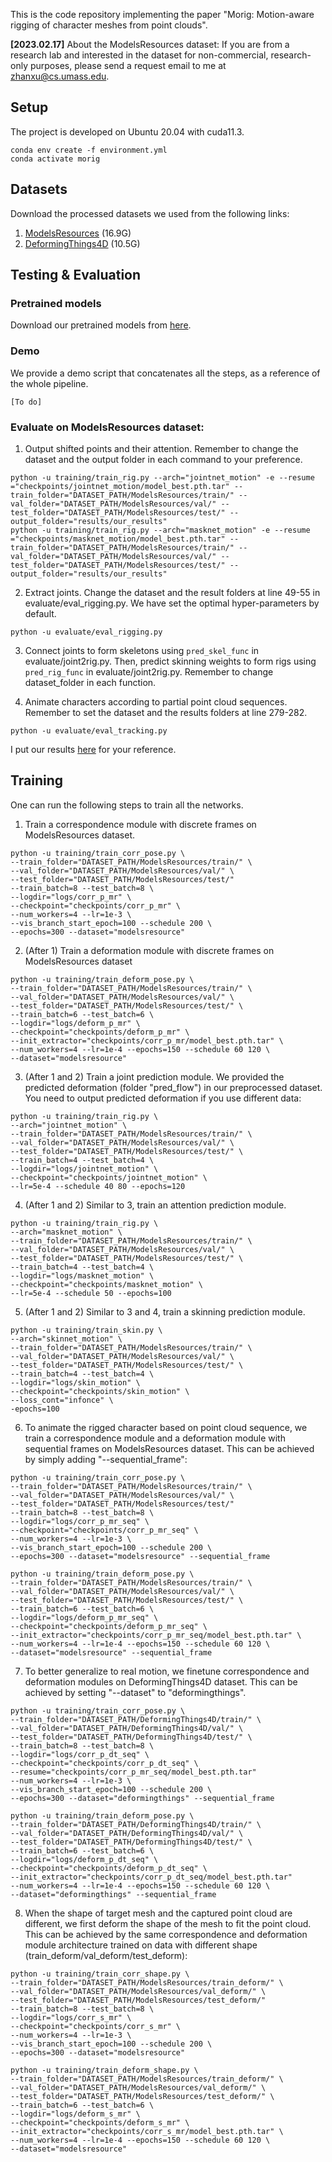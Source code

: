 This is the code repository implementing the paper "Morig: Motion-aware rigging of character meshes from point clouds".

**[2023.02.17]** About the ModelsResources dataset: If you are from a research lab and interested in the dataset for non-commercial, research-only purposes, please send a request email to me at zhanxu@cs.umass.edu.

## Setup

The project is developed on Ubuntu 20.04 with cuda11.3.

```
conda env create -f environment.yml
conda activate morig
```

## Datasets

Download the processed datasets we used from the following links:

1. [ModelsResources](https://umass-my.sharepoint.com/:u:/g/personal/zhanxu_umass_edu/EeiBvoeAJdVPl3Sx9xKHhisBcBulUu63IZnOaXJ0ZtfEqQ?e=C36xcb) (16.9G)
2. [DeformingThings4D](https://umass-my.sharepoint.com/:u:/g/personal/zhanxu_umass_edu/EW_2pbf8LNRNhofmgf-XTasB8VyU8I-r3F1bv1qU9lmhIQ?e=aQNUBu) (10.5G)

## Testing & Evaluation

### Pretrained models

Download our pretrained models from [here](https://umass-my.sharepoint.com/:u:/g/personal/zhanxu_umass_edu/EU011m-IkQhBkeItRXuKJzoBlwAy2GG2DhZERFCOfn8NVg?e=pHhLFL).

### Demo

We provide a demo script that concatenates all the steps, as a reference of the whole pipeline.

```
[To do]
```

### Evaluate on ModelsResources dataset:

1. Output shifted points and their attention. Remember to change the dataset and the output folder in each command to your preference.

```
python -u training/train_rig.py --arch="jointnet_motion" -e --resume ="checkpoints/jointnet_motion/model_best.pth.tar" --train_folder="DATASET_PATH/ModelsResources/train/" --val_folder="DATASET_PATH/ModelsResources/val/" --test_folder="DATASET_PATH/ModelsResources/test/" --output_folder="results/our_results"
python -u training/train_rig.py --arch="masknet_motion" -e --resume ="checkpoints/masknet_motion/model_best.pth.tar" --train_folder="DATASET_PATH/ModelsResources/train/" --val_folder="DATASET_PATH/ModelsResources/val/" --test_folder="DATASET_PATH/ModelsResources/test/" --output_folder="results/our_results"
```

2. Extract joints.
   Change the dataset and the result folders at line 49-55 in evaluate/eval_rigging.py.
   We have set the optimal hyper-parameters by default.

```
python -u evaluate/eval_rigging.py
```

3. Connect joints to form skeletons using `pred_skel_func` in evaluate/joint2rig.py.
   Then, predict skinning weights to form rigs using `pred_rig_func` in evaluate/joint2rig.py.
   Remember to change dataset_folder in each function.

4. Animate characters according to partial point cloud sequences. Remember to set the dataset and the results folders at line 279-282.

```
python -u evaluate/eval_tracking.py
```

I put our results [here](https://umass-my.sharepoint.com/:u:/g/personal/zhanxu_umass_edu/Ea7eMXkBdlRDrrtkB3RKYRUBC_UiuPpHGg0eahx_sVipRw?e=12YuVO) for your reference.

## Training

One can run the following steps to train all the networks.

1. Train a correspondence module with discrete frames on ModelsResources dataset.

```
python -u training/train_corr_pose.py \
--train_folder="DATASET_PATH/ModelsResources/train/" \
--val_folder="DATASET_PATH/ModelsResources/val/" \
--test_folder="DATASET_PATH/ModelsResources/test/"
--train_batch=8 --test_batch=8 \
--logdir="logs/corr_p_mr" \
--checkpoint="checkpoints/corr_p_mr" \
--num_workers=4 --lr=1e-3 \
--vis_branch_start_epoch=100 --schedule 200 \
--epochs=300 --dataset="modelsresource"
```

2. (After 1) Train a deformation module with discrete frames on ModelsResources dataset

```
python -u training/train_deform_pose.py \
--train_folder="DATASET_PATH/ModelsResources/train/" \
--val_folder="DATASET_PATH/ModelsResources/val/" \
--test_folder="DATASET_PATH/ModelsResources/test/" \
--train_batch=6 --test_batch=6 \
--logdir="logs/deform_p_mr" \
--checkpoint="checkpoints/deform_p_mr" \
--init_extractor="checkpoints/corr_p_mr/model_best.pth.tar" \
--num_workers=4 --lr=1e-4 --epochs=150 --schedule 60 120 \
--dataset="modelsresource"
```

3. (After 1 and 2) Train a joint prediction module. We provided the predicted deformation (folder "pred_flow") in our preprocessed dataset.
   You need to output predicted deformation if you use different data:

```
python -u training/train_rig.py \
--arch="jointnet_motion" \
--train_folder="DATASET_PATH/ModelsResources/train/" \
--val_folder="DATASET_PATH/ModelsResources/val/" \
--test_folder="DATASET_PATH/ModelsResources/test/" \
--train_batch=4 --test_batch=4 \
--logdir="logs/jointnet_motion" \
--checkpoint="checkpoints/jointnet_motion" \
--lr=5e-4 --schedule 40 80 --epochs=120
```

4. (After 1 and 2) Similar to 3, train an attention prediction module.

```
python -u training/train_rig.py \
--arch="masknet_motion" \
--train_folder="DATASET_PATH/ModelsResources/train/" \
--val_folder="DATASET_PATH/ModelsResources/val/" \
--test_folder="DATASET_PATH/ModelsResources/test/" \
--train_batch=4 --test_batch=4 \
--logdir="logs/masknet_motion" \
--checkpoint="checkpoints/masknet_motion" \
--lr=5e-4 --schedule 50 --epochs=100
```

5. (After 1 and 2) Similar to 3 and 4, train a skinning prediction module.

```
python -u training/train_skin.py \
--arch="skinnet_motion" \
--train_folder="DATASET_PATH/ModelsResources/train/" \
--val_folder="DATASET_PATH/ModelsResources/val/" \
--test_folder="DATASET_PATH/ModelsResources/test/" \
--train_batch=4 --test_batch=4 \
--logdir="logs/skin_motion" \
--checkpoint="checkpoints/skin_motion" \
--loss_cont="infonce" \
-epochs=100
```

6. To animate the rigged character based on point cloud sequence, we train a correspondence module and a
   deformation module with sequential frames on ModelsResources dataset. This can be achieved by simply adding "--sequential_frame":

```
python -u training/train_corr_pose.py \
--train_folder="DATASET_PATH/ModelsResources/train/" \
--val_folder="DATASET_PATH/ModelsResources/val/" \
--test_folder="DATASET_PATH/ModelsResources/test/"
--train_batch=8 --test_batch=8 \
--logdir="logs/corr_p_mr_seq" \
--checkpoint="checkpoints/corr_p_mr_seq" \
--num_workers=4 --lr=1e-3 \
--vis_branch_start_epoch=100 --schedule 200 \
--epochs=300 --dataset="modelsresource" --sequential_frame
```

```
python -u training/train_deform_pose.py \
--train_folder="DATASET_PATH/ModelsResources/train/" \
--val_folder="DATASET_PATH/ModelsResources/val/" \
--test_folder="DATASET_PATH/ModelsResources/test/" \
--train_batch=6 --test_batch=6 \
--logdir="logs/deform_p_mr_seq" \
--checkpoint="checkpoints/deform_p_mr_seq" \
--init_extractor="checkpoints/corr_p_mr_seq/model_best.pth.tar" \
--num_workers=4 --lr=1e-4 --epochs=150 --schedule 60 120 \
--dataset="modelsresource" --sequential_frame
```

7. To better generalize to real motion, we finetune correspondence and deformation modules on DeformingThings4D dataset.
   This can be achieved by setting "--dataset" to "deformingthings".

```
python -u training/train_corr_pose.py \
--train_folder="DATASET_PATH/DeformingThings4D/train/" \
--val_folder="DATASET_PATH/DeformingThings4D/val/" \
--test_folder="DATASET_PATH/DeformingThings4D/test/" \
--train_batch=8 --test_batch=8 \
--logdir="logs/corr_p_dt_seq" \
--checkpoint="checkpoints/corr_p_dt_seq" \
--resume="checkpoints/corr_p_mr_seq/model_best.pth.tar"
--num_workers=4 --lr=1e-3 \
--vis_branch_start_epoch=100 --schedule 200 \
--epochs=300 --dataset="deformingthings" --sequential_frame
```

```
python -u training/train_deform_pose.py \
--train_folder="DATASET_PATH/DeformingThings4D/train/" \
--val_folder="DATASET_PATH/DeformingThings4D/val/" \
--test_folder="DATASET_PATH/DeformingThings4D/test/" \
--train_batch=6 --test_batch=6 \
--logdir="logs/deform_p_dt_seq" \
--checkpoint="checkpoints/deform_p_dt_seq" \
--init_extractor="checkpoints/corr_p_dt_seq/model_best.pth.tar"
--num_workers=4 --lr=1e-4 --epochs=150 --schedule 60 120 \
--dataset="deformingthings" --sequential_frame
```

8. When the shape of target mesh and the captured point cloud are different,
   we first deform the shape of the mesh to fit the point cloud.
   This can be achieved by the same correspondence and deformation module architecture trained on data with different shape (train_deform/val_deform/test_deform):

```
python -u training/train_corr_shape.py \
--train_folder="DATASET_PATH/ModelsResources/train_deform/" \
--val_folder="DATASET_PATH/ModelsResources/val_deform/" \
--test_folder="DATASET_PATH/ModelsResources/test_deform/"
--train_batch=8 --test_batch=8 \
--logdir="logs/corr_s_mr" \
--checkpoint="checkpoints/corr_s_mr" \
--num_workers=4 --lr=1e-3 \
--vis_branch_start_epoch=100 --schedule 200 \
--epochs=300 --dataset="modelsresource"
```

```
python -u training/train_deform_shape.py \
--train_folder="DATASET_PATH/ModelsResources/train_deform/" \
--val_folder="DATASET_PATH/ModelsResources/val_deform/" \
--test_folder="DATASET_PATH/ModelsResources/test_deform/" \
--train_batch=6 --test_batch=6 \
--logdir="logs/deform_s_mr" \
--checkpoint="checkpoints/deform_s_mr" \
--init_extractor="checkpoints/corr_s_mr/model_best.pth.tar" \
--num_workers=4 --lr=1e-4 --epochs=150 --schedule 60 120 \
--dataset="modelsresource"
```
